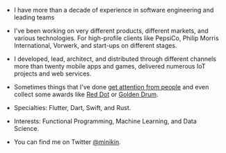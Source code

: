 - I have more than a decade of experience in software engineering and leading teams 

- I've been working on very different products, different markets, and various technologies. For high-profile clients like PepsiCo, Philip Morris International, Vorwerk, and start-ups on different stages.

- I developed, lead, architect, and distributed through different channels more than twenty mobile apps and games, delivered numerous IoT projects and web services.

- Sometimes things that I've done [get attention from people](https://apps.apple.com/de/app/official-cookidoo-app/id714004506) and even collect some awards like [Red Dot](https://www.red-dot.org/project/thermomix-tm6-41286) or [Golden Drum](https://www.behance.net/gallery/18282261/BRAHM-Device-Application).

- Specialties: Flutter, Dart, Swift, and Rust.

- Interests: Functional Programming, Machine Learning, and Data Science.

- You can find me on Twitter [@minikin](https://twitter.com/minikin).

